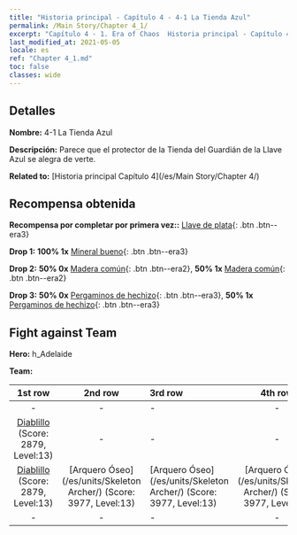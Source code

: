 ```yaml
---
title: "Historia principal - Capítulo 4 - 4-1 La Tienda Azul"
permalink: /Main Story/Chapter 4_1/
excerpt: "Capítulo 4 - 1. Era of Chaos  Historia principal - Capítulo 4_1. 4-1 La Tienda Azul"
last_modified_at: 2021-05-05
locale: es
ref: "Chapter 4_1.md"
toc: false
classes: wide
---
```


## Detalles

 **Nombre:** 4-1 La Tienda Azul

 **Descripción:** Parece que el protector de la Tienda del Guardián de la Llave Azul se alegra de verte.

 **Related to:** [Historia principal Capítulo 4](/es/Main Story/Chapter 4/)

## Recompensa obtenida

 **Recompensa por completar por primera vez::** [Llave de plata](/ItemsES/con_693/){: .btn .btn--era3}

 **Drop 1:** **100% 1x** [Mineral bueno](/ItemsES/mat_12/){: .btn .btn--era3}

 **Drop 2:** **50% 0x** [Madera común](/ItemsES/mat_7/){: .btn .btn--era2}, **50% 1x** [Madera común](/ItemsES/mat_7/){: .btn .btn--era2}

 **Drop 3:** **50% 0x** [Pergaminos de hechizo](/ItemsES/con_694/){: .btn .btn--era3}, **50% 1x** [Pergaminos de hechizo](/ItemsES/con_694/){: .btn .btn--era3}


## Fight against Team
 **Hero:** h_Adelaide

 **Team:**


  | 1st row | 2nd row | 3rd row | 4th row |
  |:----:|:----:|:----|:----:|
  | - | - | - | - |
  | [Diablillo](/es/units/Imp/) (Score: 2879, Level:13)  | - | - | - |
  | [Diablillo](/es/units/Imp/) (Score: 2879, Level:13)  | [Arquero Óseo](/es/units/Skeleton Archer/) (Score: 3977, Level:13)  | [Arquero Óseo](/es/units/Skeleton Archer/) (Score: 3977, Level:13)  | [Arquero Óseo](/es/units/Skeleton Archer/) (Score: 3977, Level:13)  |
  | - | - | - | - |


